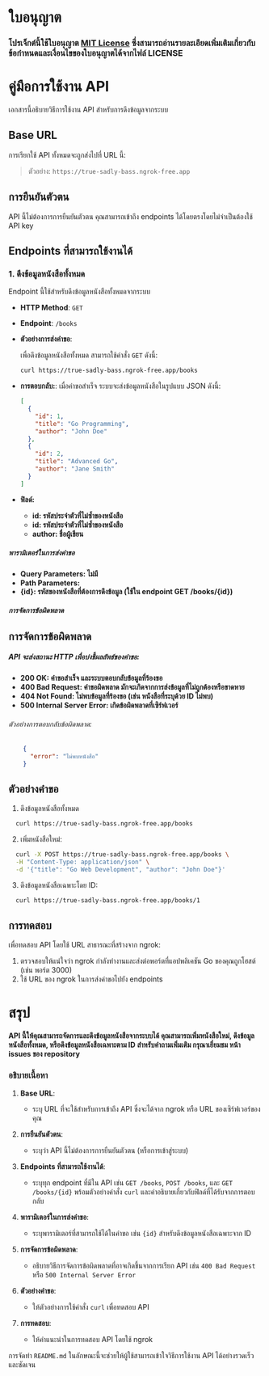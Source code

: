 # ใบอนุญาต
### โปรเจ็กต์นี้ใช้ใบอนุญาต [MIT License](./LICENSE) ซึ่งสามารถอ่านรายละเอียดเพิ่มเติมเกี่ยวกับข้อกำหนดและเงื่อนไขของใบอนุญาตได้จากไฟล์ LICENSE


# คู่มือการใช้งาน API
เอกสารนี้อธิบายวิธีการใช้งาน API สำหรับการดึงข้อมูลจากระบบ

## Base URL

การเรียกใช้ API ทั้งหมดจะถูกส่งไปที่ URL นี้:
> ตัวอย่าง: `https://true-sadly-bass.ngrok-free.app`

## การยืนยันตัวตน

API นี้ไม่ต้องการการยืนยันตัวตน คุณสามารถเข้าถึง endpoints ได้โดยตรงโดยไม่จำเป็นต้องใช้ API key

## Endpoints ที่สามารถใช้งานได้

### 1. **ดึงข้อมูลหนังสือทั้งหมด**

Endpoint นี้ใช้สำหรับดึงข้อมูลหนังสือทั้งหมดจากระบบ

- **HTTP Method**: `GET`
- **Endpoint**: `/books`
- **ตัวอย่างการส่งคำขอ**:

  เพื่อดึงข้อมูลหนังสือทั้งหมด สามารถใช้คำสั่ง `GET` ดังนี้:

  ```bash
  curl https://true-sadly-bass.ngrok-free.app/books
   ```

- **การตอบกลับ:**:
  เมื่อคำขอสำเร็จ ระบบจะส่งข้อมูลหนังสือในรูปแบบ JSON ดังนี้:
    ```json
    [
      {
        "id": 1,
        "title": "Go Programming",
        "author": "John Doe"
      },
      {
        "id": 2,
        "title": "Advanced Go",
        "author": "Jane Smith"
      }
    ]
   ```
- **ฟิลด์:**
    - **id: รหัสประจำตัวที่ไม่ซ้ำของหนังสือ**
    - **id: รหัสประจำตัวที่ไม่ซ้ำของหนังสือ**
    - **author: ชื่อผู้เขียน**


##### พารามิเตอร์ในการส่งคำขอ
  - **Query Parameters: ไม่มี**
  - **Path Parameters:**
  - **{id}: รหัสของหนังสือที่ต้องการดึงข้อมูล (ใช้ใน endpoint GET /books/{id})**

##### การจัดการข้อผิดพลาด
## การจัดการข้อผิดพลาด
##### API จะส่งสถานะ HTTP เพื่อบ่งชี้ผลลัพธ์ของคำขอ:
- **200 OK: คำขอสำเร็จ และระบบตอบกลับข้อมูลที่ร้องขอ**
- **400 Bad Request: คำขอผิดพลาด มักจะเกิดจากการส่งข้อมูลที่ไม่ถูกต้องหรือขาดหาย**
- **404 Not Found: ไม่พบข้อมูลที่ร้องขอ (เช่น หนังสือที่ระบุด้วย ID ไม่พบ)**
- **500 Internal Server Error: เกิดข้อผิดพลาดที่เซิร์ฟเวอร์**
###### ตัวอย่างการตอบกลับข้อผิดพลาด:
  ```json
      {
        "error": "ไม่พบหนังสือ"
      }
  ```

## ตัวอย่างคำขอ
1. ดึงข้อมูลหนังสือทั้งหมด
  ```bash
    curl https://true-sadly-bass.ngrok-free.app/books
  ```
2. เพิ่มหนังสือใหม่:

  ```bash
    curl -X POST https://true-sadly-bass.ngrok-free.app/books \
    -H "Content-Type: application/json" \
    -d '{"title": "Go Web Development", "author": "John Doe"}'
  ```
3. ดึงข้อมูลหนังสือเฉพาะโดย ID:
  ```bash
    curl https://true-sadly-bass.ngrok-free.app/books/1
  ```
## การทดสอบ
เพื่อทดสอบ API โดยใช้ URL สาธารณะที่สร้างจาก ngrok:
1. ตรวจสอบให้แน่ใจว่า ngrok กำลังทำงานและส่งต่อพอร์ตที่แอปพลิเคชัน Go ของคุณถูกโฮสต์ (เช่น พอร์ต 3000)
2. ใช้ URL ของ ngrok ในการส่งคำขอไปยัง endpoints
# สรุป
#### API นี้ให้คุณสามารถจัดการและดึงข้อมูลหนังสือจากระบบได้ คุณสามารถเพิ่มหนังสือใหม่, ดึงข้อมูลหนังสือทั้งหมด, หรือดึงข้อมูลหนังสือเฉพาะตาม ID สำหรับคำถามเพิ่มเติม กรุณาเยี่ยมชม หน้า issues ของ repository


### อธิบายเนื้อหา

1. **Base URL**:
   - ระบุ URL ที่จะใช้สำหรับการเข้าถึง API ซึ่งจะได้จาก ngrok หรือ URL ของเซิร์ฟเวอร์ของคุณ

2. **การยืนยันตัวตน**:
   - ระบุว่า API นี้ไม่ต้องการการยืนยันตัวตน (หรือการเข้าสู่ระบบ)

3. **Endpoints ที่สามารถใช้งานได้**:
   - ระบุทุก endpoint ที่มีใน API เช่น `GET /books`, `POST /books`, และ `GET /books/{id}` พร้อมตัวอย่างคำสั่ง `curl` และคำอธิบายเกี่ยวกับฟิลด์ที่ได้รับจากการตอบกลับ

4. **พารามิเตอร์ในการส่งคำขอ**:
   - ระบุพารามิเตอร์ที่สามารถใช้ได้ในคำขอ เช่น `{id}` สำหรับดึงข้อมูลหนังสือเฉพาะจาก ID

5. **การจัดการข้อผิดพลาด**:
   - อธิบายวิธีการจัดการข้อผิดพลาดที่อาจเกิดขึ้นจากการเรียก API เช่น `400 Bad Request` หรือ `500 Internal Server Error`

6. **ตัวอย่างคำขอ**:
   - ให้ตัวอย่างการใช้คำสั่ง `curl` เพื่อทดสอบ API

7. **การทดสอบ**:
   - ให้คำแนะนำในการทดสอบ API โดยใช้ ngrok

การจัดทำ `README.md` ในลักษณะนี้จะช่วยให้ผู้ใช้สามารถเข้าใจวิธีการใช้งาน API ได้อย่างรวดเร็วและชัดเจน

